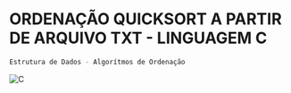 # ORDENAÇÃO QUICKSORT A PARTIR DE ARQUIVO TXT - LINGUAGEM C

```sh
Estrutura de Dados - Algorítmos de Ordenação
```

<div align="left">
	<img src="https://img.shields.io/badge/-C-dimgray?style=for-the-badge" alt="C">
</div>

